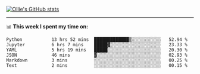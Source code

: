 <!--
**icedpanda/icedpanda** is a ✨ _special_ ✨ repository because its `README.md` (this file) appears on your GitHub profile.

Here are some ideas to get you started:

- 🔭 I’m currently working on ...
- 🌱 I’m currently learning ...
- 👯 I’m looking to collaborate on ...
- 🤔 I’m looking for help with ...
- 💬 Ask me about ...
- 📫 How to reach me: ...
- 😄 Pronouns: ...
- ⚡ Fun fact: ...
-->
[![Ollie's GitHub stats](https://github-readme-stats-icedpanda.vercel.app/api?username=icedpanda&count_private=true&show_icons=true)](https://github.com/icedpanda)

---
📊 **This week I spent my time on:**
<!--START_SECTION:waka-->

```text
Python           13 hrs 52 mins  █████████████▒░░░░░░░░░░░   52.94 %
Jupyter          6 hrs 7 mins    █████▓░░░░░░░░░░░░░░░░░░░   23.33 %
YAML             5 hrs 19 mins   █████░░░░░░░░░░░░░░░░░░░░   20.30 %
JSON             46 mins         ▓░░░░░░░░░░░░░░░░░░░░░░░░   02.93 %
Markdown         3 mins          ░░░░░░░░░░░░░░░░░░░░░░░░░   00.25 %
Text             2 mins          ░░░░░░░░░░░░░░░░░░░░░░░░░   00.15 %
```

<!--END_SECTION:waka-->
